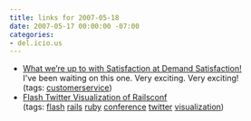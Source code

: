```yaml
---
title: links for 2007-05-18
date: 2007-05-17 00:00:00 -07:00
categories:
- del.icio.us
---
```


<ul class="delicious">
    <li>
        <div class="delicious-link"><a href="http://blog.getsatisfaction.com/2007/05/16/what-were-up-to-with-satisfaction/">What we’re up to with Satisfaction at Demand Satisfaction!</a></div>
        <div class="delicious-extended">I've been waiting on this one. Very exciting. Very exciting!</div>
        <div class="delicious-tags">(tags: <a href="http://del.icio.us/torrez/customerservice">customerservice</a>)</div>
    </li>
    <li>
        <div class="delicious-link"><a href="http://twitter.com/flash/railsconf/">Flash Twitter Visualization of Railsconf</a></div>
        <div class="delicious-tags">(tags: <a href="http://del.icio.us/torrez/flash">flash</a> <a href="http://del.icio.us/torrez/rails">rails</a> <a href="http://del.icio.us/torrez/ruby">ruby</a> <a href="http://del.icio.us/torrez/conference">conference</a> <a href="http://del.icio.us/torrez/twitter">twitter</a> <a href="http://del.icio.us/torrez/visualization">visualization</a>)</div>
    </li>
</ul>
